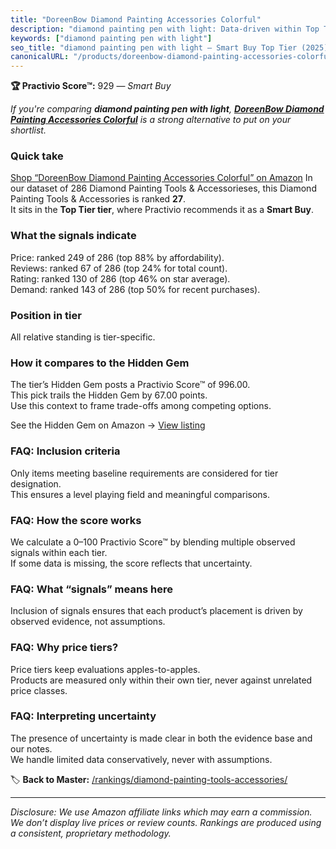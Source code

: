 ```yaml
---
title: "DoreenBow Diamond Painting Accessories Colorful"
description: "diamond painting pen with light: Data-driven within Top Tier ranking using the Practivio Score™. Positioned by quality, value, demand, findability, momentum."
keywords: ["diamond painting pen with light"]
seo_title: "diamond painting pen with light — Smart Buy Top Tier (2025)"
canonicalURL: "/products/doreenbow-diamond-painting-accessories-colorful-B0BJF7FK19/"
---
```


**🏆 Practivio Score™:** 929 — _Smart Buy_


*If you're comparing **diamond painting pen with light**, **[DoreenBow Diamond Painting Accessories Colorful](https://www.amazon.com/dp/B0BJF7FK19?tag=practivio-20)** is a strong alternative to put on your shortlist.*
### Quick take
[Shop “DoreenBow Diamond Painting Accessories Colorful” on Amazon](https://www.amazon.com/dp/B0BJF7FK19?tag=practivio-20)
In our dataset of 286 Diamond Painting Tools & Accessorieses, this Diamond Painting Tools & Accessories is ranked **27**.  
It sits in the **Top Tier tier**, where Practivio recommends it as a **Smart Buy**.

### What the signals indicate
Price: ranked 249 of 286 (top 88% by affordability).  
Reviews: ranked 67 of 286 (top 24% for total count).  
Rating: ranked 130 of 286 (top 46% on star average).  
Demand: ranked 143 of 286 (top 50% for recent purchases).

### Position in tier
All relative standing is tier-specific.

### How it compares to the Hidden Gem
The tier’s Hidden Gem posts a Practivio Score™ of 996.00.  
This pick trails the Hidden Gem by 67.00 points.  
Use this context to frame trade-offs among competing options.  

See the Hidden Gem on Amazon → [View listing](https://www.amazon.com/dp/B09CKQY6GN?tag=practivio-20)

### FAQ: Inclusion criteria
Only items meeting baseline requirements are considered for tier designation.  
This ensures a level playing field and meaningful comparisons.

### FAQ: How the score works
We calculate a 0–100 Practivio Score™ by blending multiple observed signals within each tier.  
If some data is missing, the score reflects that uncertainty.

### FAQ: What “signals” means here
Inclusion of signals ensures that each product’s placement is driven by observed evidence, not assumptions.

### FAQ: Why price tiers?
Price tiers keep evaluations apples-to-apples.  
Products are measured only within their own tier, never against unrelated price classes.

### FAQ: Interpreting uncertainty
The presence of uncertainty is made clear in both the evidence base and our notes.  
We handle limited data conservatively, never with assumptions.


🏷️ **Back to Master:** [/rankings/diamond-painting-tools-accessories/](/rankings/diamond-painting-tools-accessories/)

---
_Disclosure: We use Amazon affiliate links which may earn a commission. We don’t display live prices or review counts. Rankings are produced using a consistent, proprietary methodology._
